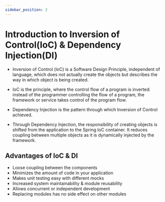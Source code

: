 ```yaml
---
sidebar_position: 2
---
```


# Introduction to Inversion of Control(IoC) & Dependency Injection(DI)

- Inversion of Control (loC) is a Software Design Principle, independent of language, which does not actually create the objects but describes the way in which object is being created. 

- IoC is the principle, where the control flow of a program is inverted: instead of the programmer controlling the flow of a program, the framework or service takes control of the program flow. 

- Dependency Injection is the pattern through which Inversion of Control achieved. 

- Through Dependency Injection, the responsibility of creating objects is shifted from the application to the Spring loC container. It reduces coupling between multiple objects as it is dynamically injected by the framework. 

## Advantages of IoC & DI

- Loose coupling between the components
- Minimizes the amount of code in your application
- Makes unit testing easy with different mocks
- Increased system maintainability & module reusability
- Allows concurrent or independent development
- Replacing modules has no side effect on other modules
